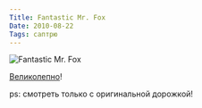 ```yaml
---
Title: Fantastic Mr. Fox
Date: 2010-08-22
Tags: саптрю
---
```


![Fantastic Mr. Fox](http://dl.dropbox.com/u/140528/site/fantastik-mr-fox.jpg)

[Великолепно](http://www.imdb.com/title/tt0432283/)!

ps: cмотреть только с оригинальной дорожкой!